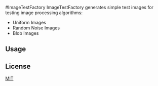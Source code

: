 #ImageTestFactory
ImageTestFactory generates simple test images for testing image processing algorithms:
* Uniform Images
* Random Noise Images
* Blob Images
## Usage
## License
[MIT](https://choosealicense.com/licenses/mit/)
